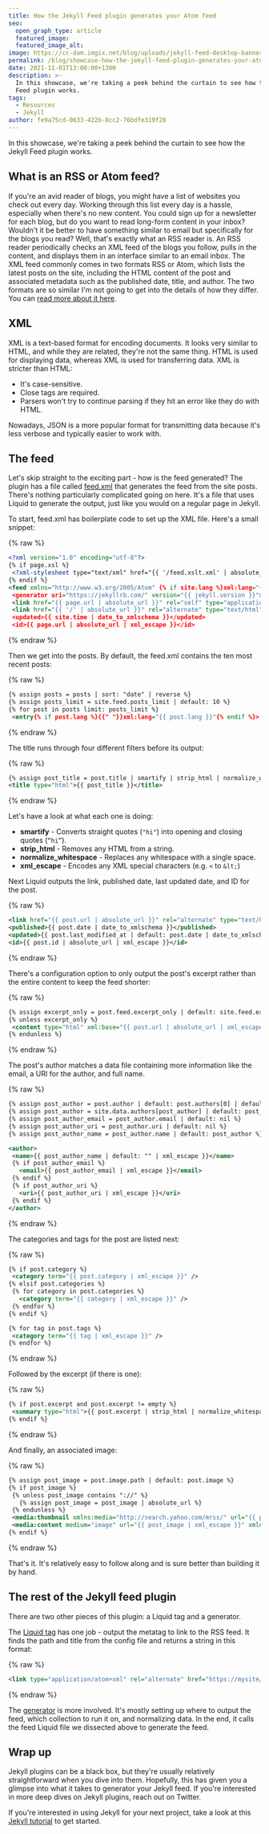 ```yaml
---
title: How the Jekyll Feed plugin generates your Atom feed
seo:
  open_graph_type: article
  featured_image:
  featured_image_alt:
image: https://cc-dam.imgix.net/blog/uploads/jekyll-feed-desktop-banner.png
permalink: /blog/showcase-how-the-jekyll-feed-plugin-generates-your-atom-feed/
date: 2021-11-01T13:00:00+1300
description: >-
  In this showcase, we're taking a peek behind the curtain to see how the Jekyll
  Feed plugin works.
tags:
  - Resources
  - Jekyll
author: fe9a75cd-0633-422b-8cc2-76bdfe319f28
---
```

In this showcase, we're taking a peek behind the curtain to see how the Jekyll Feed plugin works.

## What is an RSS or Atom feed?

If you're an avid reader of blogs, you might have a list of websites you check out every day. Working through this list every day is a hassle, especially when there's no new content. You could sign up for a newsletter for each blog, but do you want to read long-form content in your inbox? Wouldn't it be better to have something similar to email but specifically for the blogs you read? Well, that's exactly what an RSS reader is. An RSS reader periodically checks an XML feed of the blogs you follow, pulls in the content, and displays them in an interface similar to an email inbox. The XML feed commonly comes in two formats RSS or Atom, which lists the latest posts on the site, including the HTML content of the post and associated metadata such as the published date, title, and author. The two formats are so similar I'm not going to get into the details of how they differ. You can [read more about it here](https://problogger.com/rss-vs-atom-whats-the-big-deal/).

## XML

XML is a text-based format for encoding documents. It looks very similar to HTML, and while they are related, they're not the same thing. HTML is used for displaying data, whereas XML is used for transferring data. XML is stricter than HTML:

* It's case-sensitive.
* Close tags are required.
* Parsers won't try to continue parsing if they hit an error like they do with HTML.

Nowadays, JSON is a more popular format for transmitting data because it's less verbose and typically easier to work with.
## The feed

Let's skip straight to the exciting part - how is the feed generated? The plugin has a file called [feed.xml](https://github.com/jekyll/jekyll-feed/blob/master/lib/jekyll-feed/feed.xml) that generates the feed from the site posts. There's nothing particularly complicated going on here. It's a file that uses Liquid to generate the output, just like you would on a regular page in Jekyll.

To start, feed.xml has boilerplate code to set up the XML file. Here's a small snippet:

{% raw %}
 ```xml
<?xml version="1.0" encoding="utf-8"?>
{% if page.xsl %}
  <?xml-stylesheet type="text/xml" href="{{ '/feed.xslt.xml' | absolute_url }}"?>
{% endif %}
<feed xmlns="http://www.w3.org/2005/Atom" {% if site.lang %}xml:lang="{{ site.lang }}"{% endif %}>
  <generator uri="https://jekyllrb.com/" version="{{ jekyll.version }}">Jekyll</generator>
  <link href="{{ page.url | absolute_url }}" rel="self" type="application/atom+xml" />
  <link href="{{ '/' | absolute_url }}" rel="alternate" type="text/html" {% if site.lang %}hreflang="{{ site.lang }}" {% endif %}/>
  <updated>{{ site.time | date_to_xmlschema }}</updated>
  <id>{{ page.url | absolute_url | xml_escape }}</id>
```
{% endraw %}

Then we get into the posts. By default, the feed.xml contains the ten most recent posts:

{% raw %}
 ```xml
{% assign posts = posts | sort: "date" | reverse %}
{% assign posts_limit = site.feed.posts_limit | default: 10 %}
{% for post in posts limit: posts_limit %}
  <entry{% if post.lang %}{{" "}}xml:lang="{{ post.lang }}"{% endif %}>
```
{% endraw %}

The title runs through four different filters before its output:

{% raw %}
 ```xml
{% assign post_title = post.title | smartify | strip_html | normalize_whitespace | xml_escape %}
<title type="html">{{ post_title }}</title>
```
{% endraw %}

Let's have a look at what each one is doing:

* **smartify** - Converts straight quotes (`"hi"`) into opening and closing quotes (`“hi”`).
* **strip\_html** - Removes any HTML from a string.
* **normalize\_whitespace** - Replaces any whitespace with a single space.
* **xml\_escape** - Encodes any XML special characters (e.g. `<` to `&lt;`)

Next Liquid outputs the link, published date, last updated date, and ID for the post.

{% raw %}
 ```xml
<link href="{{ post.url | absolute_url }}" rel="alternate" type="text/html" title="{{ post_title }}" />
<published>{{ post.date | date_to_xmlschema }}</published>
<updated>{{ post.last_modified_at | default: post.date | date_to_xmlschema }}</updated>
<id>{{ post.id | absolute_url | xml_escape }}</id>
```
{% endraw %}

There's a configuration option to only output the post's excerpt rather than the entire content to keep the feed shorter:

{% raw %}
 ```xml
{% assign excerpt_only = post.feed.excerpt_only | default: site.feed.excerpt_only %}
{% unless excerpt_only %}
  <content type="html" xml:base="{{ post.url | absolute_url | xml_escape }}">{{ post.content | strip | xml_escape }}</content>
{% endunless %}
```
{% endraw %}

The post's author matches a data file containing more information like the email, a URI for the author, and full name.

{% raw %}
 ```xml
{% assign post_author = post.author | default: post.authors[0] | default: site.author %}
{% assign post_author = site.data.authors[post_author] | default: post_author %}
{% assign post_author_email = post_author.email | default: nil %}
{% assign post_author_uri = post_author.uri | default: nil %}
{% assign post_author_name = post_author.name | default: post_author %}

<author>
  <name>{{ post_author_name | default: "" | xml_escape }}</name>
  {% if post_author_email %}
    <email>{{ post_author_email | xml_escape }}</email>
  {% endif %}
  {% if post_author_uri %}
    <uri>{{ post_author_uri | xml_escape }}</uri>
  {% endif %}
</author>
```
{% endraw %}

The categories and tags for the post are listed next:

{% raw %}
 ```xml
{% if post.category %}
  <category term="{{ post.category | xml_escape }}" />
{% elsif post.categories %}
  {% for category in post.categories %}
    <category term="{{ category | xml_escape }}" />
  {% endfor %}
{% endif %}

{% for tag in post.tags %}
  <category term="{{ tag | xml_escape }}" />
{% endfor %}
```
{% endraw %}

Followed by the excerpt (if there is one):

{% raw %}
 ```xml
{% if post.excerpt and post.excerpt != empty %}
  <summary type="html">{{ post.excerpt | strip_html | normalize_whitespace | xml_escape }}</summary>
{% endif %}
```
{% endraw %}

And finally, an associated image:

{% raw %}
 ```xml
{% assign post_image = post.image.path | default: post.image %}
{% if post_image %}
  {% unless post_image contains "://" %}
    {% assign post_image = post_image | absolute_url %}
  {% endunless %}
  <media:thumbnail xmlns:media="http://search.yahoo.com/mrss/" url="{{ post_image | xml_escape }}" />
  <media:content medium="image" url="{{ post_image | xml_escape }}" xmlns:media="http://search.yahoo.com/mrss/" />
{% endif %}
```
{% endraw %}

That's it. It's relatively easy to follow along and is sure better than building it by hand.
## The rest of the Jekyll feed plugin

There are two other pieces of this plugin: a Liquid tag and a generator.

The [Liquid tag](https://github.com/jekyll/jekyll-feed/blob/master/lib/jekyll-feed/meta-tag.rb) has one job - output the metatag to link to the RSS feed. It finds the path and title from the config file and returns a string in this format:

{% raw %}
 ```xml
<link type="application/atom+xml" rel="alternate" href="https://mysite/feed.xml" title="My Site" />
```
{% endraw %}

The [generator](https://github.com/jekyll/jekyll-feed/blob/master/lib/jekyll-feed/generator.rb) is more involved. It's mostly setting up where to output the feed, which collection to run it on, and normalizing data. In the end, it calls the feed Liquid file we dissected above to generate the feed.

## Wrap up

Jekyll plugins can be a black box, but they're usually relatively straightforward when you dive into them. Hopefully, this has given you a glimpse into what it takes to generator your Jekyll feed. If you're interested in more deep dives on Jekyll plugins, reach out on Twitter. 

If you're interested in using Jekyll for your next project, take a look at this [Jekyll tutorial](/tutorials/jekyll-tutorial/) to get started. 

